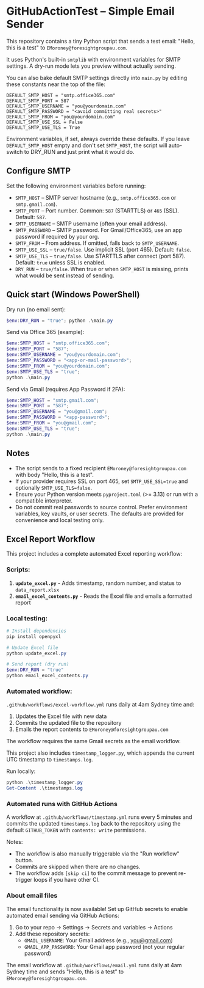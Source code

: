 # GitHubActionTest – Simple Email Sender

This repository contains a tiny Python script that sends a test email: "Hello, this is a test" to `EMoroney@foresightgroupau.com`.

It uses Python's built-in `smtplib` with environment variables for SMTP settings. A dry-run mode lets you preview without actually sending.

You can also bake default SMTP settings directly into `main.py` by editing these constants near the top of the file:

```
DEFAULT_SMTP_HOST = "smtp.office365.com"
DEFAULT_SMTP_PORT = 587
DEFAULT_SMTP_USERNAME = "you@yourdomain.com"
DEFAULT_SMTP_PASSWORD = "<avoid committing real secrets>"
DEFAULT_SMTP_FROM = "you@yourdomain.com"
DEFAULT_SMTP_USE_SSL = False
DEFAULT_SMTP_USE_TLS = True
```

Environment variables, if set, always override these defaults. If you leave `DEFAULT_SMTP_HOST` empty and don't set `SMTP_HOST`, the script will auto-switch to DRY_RUN and just print what it would do.

## Configure SMTP

Set the following environment variables before running:

- `SMTP_HOST` – SMTP server hostname (e.g., `smtp.office365.com` or `smtp.gmail.com`).
- `SMTP_PORT` – Port number. Common: `587` (STARTTLS) or `465` (SSL). Default: `587`.
- `SMTP_USERNAME` – SMTP username (often your email address).
- `SMTP_PASSWORD` – SMTP password. For Gmail/Office365, use an app password if required by your org.
- `SMTP_FROM` – From address. If omitted, falls back to `SMTP_USERNAME`.
- `SMTP_USE_SSL` – `true/false`. Use implicit SSL (port 465). Default: `false`.
- `SMTP_USE_TLS` – `true/false`. Use STARTTLS after connect (port 587). Default: `true` unless SSL is enabled.
- `DRY_RUN` – `true/false`. When true or when `SMTP_HOST` is missing, prints what would be sent instead of sending.

## Quick start (Windows PowerShell)

Dry run (no email sent):

```powershell
$env:DRY_RUN = "true"; python .\main.py
```

Send via Office 365 (example):

```powershell
$env:SMTP_HOST = "smtp.office365.com";
$env:SMTP_PORT = "587";
$env:SMTP_USERNAME = "you@yourdomain.com";
$env:SMTP_PASSWORD = "<app-or-mail-password>";
$env:SMTP_FROM = "you@yourdomain.com";
$env:SMTP_USE_TLS = "true";
python .\main.py
```

Send via Gmail (requires App Password if 2FA):

```powershell
$env:SMTP_HOST = "smtp.gmail.com";
$env:SMTP_PORT = "587";
$env:SMTP_USERNAME = "you@gmail.com";
$env:SMTP_PASSWORD = "<app-password>";
$env:SMTP_FROM = "you@gmail.com";
$env:SMTP_USE_TLS = "true";
python .\main.py
```

## Notes

- The script sends to a fixed recipient `EMoroney@foresightgroupau.com` with body "Hello, this is a test".
- If your provider requires SSL on port 465, set `SMTP_USE_SSL=true` and optionally `SMTP_USE_TLS=false`.
- Ensure your Python version meets `pyproject.toml` (>= 3.13) or run with a compatible interpreter.
- Do not commit real passwords to source control. Prefer environment variables, key vaults, or user secrets. The defaults are provided for convenience and local testing only.

## Excel Report Workflow

This project includes a complete automated Excel reporting workflow:

### Scripts:
1. **`update_excel.py`** - Adds timestamp, random number, and status to `data_report.xlsx`
2. **`email_excel_contents.py`** - Reads the Excel file and emails a formatted report

### Local testing:
```powershell
# Install dependencies
pip install openpyxl

# Update Excel file
python update_excel.py

# Send report (dry run)
$env:DRY_RUN = "true"
python email_excel_contents.py
```

### Automated workflow:
`.github/workflows/excel-workflow.yml` runs daily at 4am Sydney time and:
1. Updates the Excel file with new data
2. Commits the updated file to the repository
3. Emails the report contents to `EMoroney@foresightgroupau.com`

The workflow requires the same Gmail secrets as the email workflow.

This project also includes `timestamp_logger.py`, which appends the current UTC timestamp to `timestamps.log`.

Run locally:

```powershell
python .\timestamp_logger.py
Get-Content .\timestamps.log
```

### Automated runs with GitHub Actions

A workflow at `.github/workflows/timestamp.yml` runs every 5 minutes and commits the updated `timestamps.log` back to the repository using the default `GITHUB_TOKEN` with `contents: write` permissions.

Notes:
- The workflow is also manually triggerable via the "Run workflow" button.
- Commits are skipped when there are no changes.
- The workflow adds `[skip ci]` to the commit message to prevent re-trigger loops if you have other CI.

### About email files

The email functionality is now available! Set up GitHub secrets to enable automated email sending via GitHub Actions:

1. Go to your repo → Settings → Secrets and variables → Actions
2. Add these repository secrets:
   - `GMAIL_USERNAME`: Your Gmail address (e.g., you@gmail.com)
   - `GMAIL_APP_PASSWORD`: Your Gmail app password (not your regular password)

The email workflow at `.github/workflows/email.yml` runs daily at 4am Sydney time and sends "Hello, this is a test" to `EMoroney@foresightgroupau.com`.
